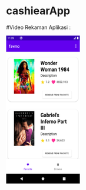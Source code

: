 # cashiearApp

#Video Rekaman Aplikasi : 

[<img src="https://github.com/dendiaryar/favmo-Tugas-Pemrograman-Mobile/blob/master/favmo.png"  width="200" height="400" />](https://youtu.be/17PLyilKPXg)
